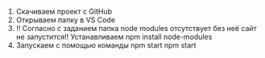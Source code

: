 1. Скачиваем проект с GitHub 
2. Открываем папку  в VS Code 
3.  !! Согласно с заданием папка node modules отсутствует без неё сайт не запустится!! Устанавливаем npm install node-modules 
4.   Запускаем с помощью команды npm start npm start

